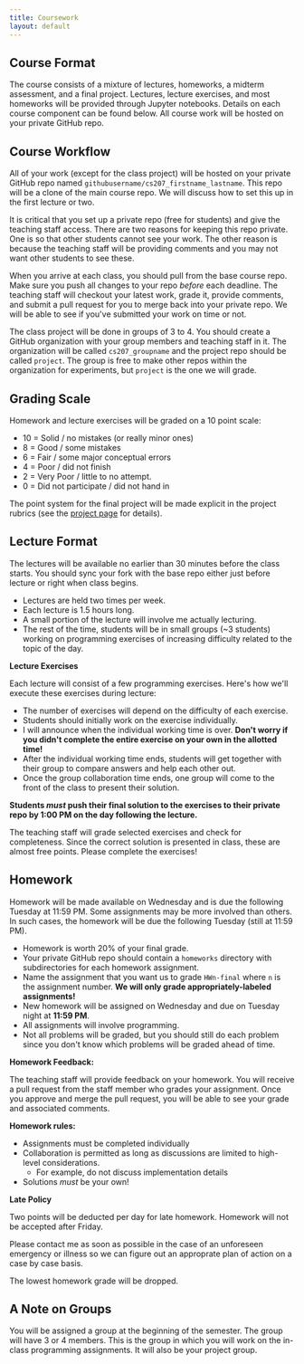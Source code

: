 ```yaml
---
title: Coursework
layout: default
---
```


## Course Format

The course consists of a mixture of lectures, homeworks, a midterm assessment, 
and a final project.  Lectures, lecture exercises, and most homeworks will be 
provided through Jupyter notebooks.  Details on each course component can be 
found below.  All course work will be hosted on your private GitHub repo.

## Course Workflow

All of your work (except for the class project) will be hosted on your private 
GitHub repo named `githubusername/cs207_firstname_lastname`.  This repo will be a clone of the 
main course repo.  We will discuss how to set this up in the first lecture or two.  

It is critical that you set up a private repo (free for students) and give the 
teaching staff access.  There are two reasons for keeping this repo private.  One 
is so that other students cannot see your work.  The other reason is because the 
teaching staff will be providing comments and you may not want other students to 
see these.

When you arrive at each class, you should pull from the base course repo.  Make 
sure you push all changes to your repo _before_ each deadline.  The teaching 
staff will checkout your latest work, grade it, provide comments, and submit a 
pull request for you to merge back into your private repo.  We will be able to 
see if you've submitted your work on time or not.

The class project will be done in groups of 3 to 4.  You should create a GitHub 
organization with your group members and teaching staff in it.  The organization 
will be called `cs207_groupname` and the project repo should be called `project`. 
The group is free to make other repos within the organization for experiments, but 
`project` is the one we will grade.

## Grading Scale 

Homework and lecture exercises will be graded on a 10 point scale: 

* 10 = Solid / no mistakes (or really minor ones)
* 8 = Good / some mistakes
* 6 = Fair / some major conceptual errors
* 4 = Poor / did not finish
* 2 = Very Poor / little to no attempt.
* 0 = Did not participate / did not hand in

The point system for the final project will be made explicit in the project 
rubrics (see the [project page](project.md) for details).

## Lecture Format

The lectures will be available no earlier than 30 minutes before the class starts. 
You should sync your fork with the base repo either just before lecture or right 
when class begins.

* Lectures are held two times per week.
* Each lecture is 1.5 hours long.  
* A small portion of the lecture will involve me actually lecturing.  
* The rest of the time, students will be in small groups (~3 students) working on 
  programming exercises of increasing difficulty related to the topic of the day.

**Lecture Exercises**

Each lecture will consist of a few programming exercises.  Here's how we'll execute 
these exercises during lecture:

* The number of exercises will depend on the difficulty of each exercise.
* Students should initially work on the exercise individually. 
* I will announce when the individual working time is over.  **Don't worry if you 
  didn't complete the entire exercise on your own in the allotted time!** 
* After the individual working time ends, students will get together with their 
  group to compare answers and help each other out.
* Once the group collaboration time ends, one group will come to the front of 
  the class to present their solution.

**Students _must_ push their final solution to the exercises to their private repo 
  by 1:00 PM on the day following the lecture.**

The teaching staff will grade selected exercises and check for completeness.  Since 
the correct solution is presented in class, these are almost free points.  Please 
complete the exercises!

## Homework

Homework will be made available on Wednesday and is due the following Tuesday 
at 11:59 PM.  Some assignments may be more involved than others.  In 
such cases, the homework will be due the following Tuesday (still at 11:59 PM).

* Homework is worth 20% of your final grade.  
* Your private GitHub repo should contain a `homeworks` directory with 
  subdirectories for each homework assignment.
* Name the assignment that you want us to grade `HWn-final` where `n` is the 
  assignment number. **We will only grade appropriately-labeled assignments!**
* New homework will be assigned on Wednesday and due on Tuesday night at **11:59 PM**.
* All assignments will involve programming.  
* Not all problems will be graded, but you should still do each problem 
  since you don't know which problems will be graded ahead of time.

**Homework Feedback:**

The teaching staff will provide feedback on your homework.  You will receive a 
pull request from the staff member who grades your assignment.  Once you approve 
and merge the pull request, you will be able to see your grade and associated 
comments.

**Homework rules:**

* Assignments must be completed individually
* Collaboration is permitted as long as discussions are limited to high-level 
  considerations.
  * For example, do not discuss implementation details
* Solutions _must_ be your own!

**Late Policy**

Two points will be deducted per day for late homework.  Homework will not be 
accepted after Friday.  

Please contact me as soon as possible in the case of an unforeseen emergency or 
illness so we can figure out an approprate plan of action on a case by case basis.

The lowest homework grade will be dropped.

## A Note on Groups

You will be assigned a group at the beginning of the semester.  The group will have 
3 or 4 members.  This is the group in which you will work on the in-class programming 
assignments.  It will also be your project group.
